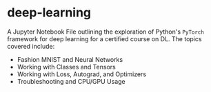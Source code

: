 # deep-learning

A Jupyter Notebook File outlining the exploration of Python's `PyTorch` framework for deep learning for a certified course on DL. 
The topics covered include:
* Fashion MNIST and Neural Networks
* Working with Classes and Tensors
* Working with Loss, Autograd, and Optimizers
* Troubleshooting and CPU/GPU Usage
